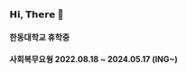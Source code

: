 ### 𝗛𝗶, 𝗧𝗵𝗲𝗿𝗲 👋
#### 한동대학교 휴학중
#### 사회복무요웡 2022.08.18 ~ 2024.05.17 (ING~)

<!--
**cypark728/cypark728** is a ✨ _special_ ✨ repository because its `README.md` (this file) appears on your GitHub profile.

Here are some ideas to get you started:

- 🔭 I’m currently working on ...
- 🌱 I’m currently learning ...
- 👯 I’m looking to collaborate on ...
- 🤔 I’m looking for help with ...
- 💬 Ask me about ...
- 📫 How to reach me: ...
- 😄 Pronouns: ...
- ⚡ Fun fact: ...
-->
